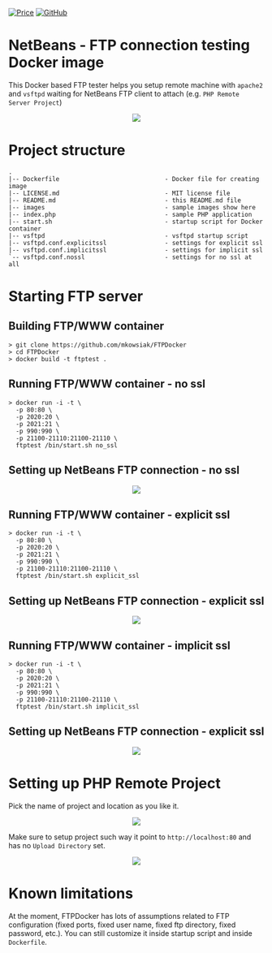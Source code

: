 [![Price](https://img.shields.io/badge/price-FREE-0098f7.svg)](https://github.com/mkowsiak/FTPDocker/blob/master/LICENSE.md)
[![GitHub](https://img.shields.io/github/license/mashape/apistatus.svg)](https://github.com/mkowsiak/FTPDocker/blob/master/LICENSE.md)
# NetBeans - FTP connection testing Docker image

This Docker based FTP tester helps you setup remote machine with `apache2` and `vsftpd` waiting for NetBeans FTP client to attach (e.g. `PHP Remote Server Project`)

<p align="center">
  <img src="https://github.com/mkowsiak/FTPDocker/blob/master/images/netbeans_ftp.gif?raw=true">
</p>

# Project structure

    .
    |-- Dockerfile                             - Docker file for creating image
    |-- LICENSE.md                             - MIT license file
    |-- README.md                              - this README.md file
    |-- images                                 - sample images show here
    |-- index.php                              - sample PHP application
    |-- start.sh                               - startup script for Docker container
    |-- vsftpd                                 - vsftpd startup script
    |-- vsftpd.conf.explicitssl                - settings for explicit ssl
    |-- vsftpd.conf.implicitssl                - settings for implicit ssl
    `-- vsftpd.conf.nossl                      - settings for no ssl at all
    
# Starting FTP server

## Building FTP/WWW container

    > git clone https://github.com/mkowsiak/FTPDocker
    > cd FTPDocker
    > docker build -t ftptest .

## Running FTP/WWW container - no ssl

    > docker run -i -t \
      -p 80:80 \
      -p 2020:20 \
      -p 2021:21 \
      -p 990:990 \
      -p 21100-21110:21100-21110 \
      ftptest /bin/start.sh no_ssl

## Setting up NetBeans FTP connection - no ssl

<p align="center">
  <img src="https://github.com/mkowsiak/FTPDocker/blob/master/images/no_ssl.png?raw=true">
</p>

## Running FTP/WWW container - explicit ssl

    > docker run -i -t \
      -p 80:80 \
      -p 2020:20 \
      -p 2021:21 \
      -p 990:990 \
      -p 21100-21110:21100-21110 \
      ftptest /bin/start.sh explicit_ssl

## Setting up NetBeans FTP connection - explicit ssl

<p align="center">
  <img src="https://github.com/mkowsiak/FTPDocker/blob/master/images/explicit_ssl.png?raw=true">
</p>

## Running FTP/WWW container - implicit ssl

    > docker run -i -t \
      -p 80:80 \
      -p 2020:20 \
      -p 2021:21 \
      -p 990:990 \
      -p 21100-21110:21100-21110 \
      ftptest /bin/start.sh implicit_ssl

## Setting up NetBeans FTP connection - explicit ssl

<p align="center">
  <img src="https://github.com/mkowsiak/FTPDocker/blob/master/images/explicit_ssl.png?raw=true">
</p>

# Setting up PHP Remote Project

Pick the name of project and location as you like it.

<p align="center">
  <img src="https://github.com/mkowsiak/FTPDocker/blob/master/images/php_settings_1.png?raw=true">
</p>

Make sure to setup project such way it point to `http://localhost:80` and has no `Upload Directory` set.

<p align="center">
  <img src="https://github.com/mkowsiak/FTPDocker/blob/master/images/php_settings_2.png?raw=true">
</p>

# Known limitations

At the moment, FTPDocker has lots of assumptions related to FTP configuration (fixed ports, fixed user name, fixed ftp directory, fixed password, etc.). You can still customize it inside startup script and inside `Dockerfile`.

